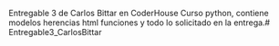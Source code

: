 Entregable 3 de Carlos Bittar en CoderHouse Curso python, contiene modelos herencias html funciones y todo lo solicitado en la entrega.#   E n t r e g a b l e 3 _ C a r l o s B i t t a r  
 